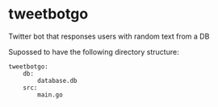 # tweetbotgo
Twitter bot that responses users with random text from a DB

Supossed to have the following directory structure:

```
tweetbotgo:
	db:
		database.db
	src:
		main.go
```
